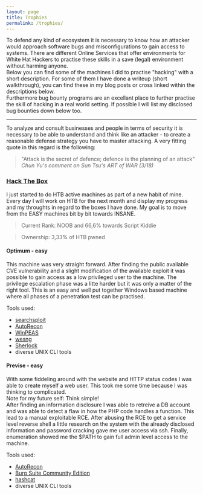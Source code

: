 ```yaml
---
layout: page
title: Trophies
permalink: /trophies/
---
```


To defend any kind of ecosystem it is necessary to know how an attacker would approach software bugs and misconfigurations to gain access to systems. There are different Online Services that offer environments for White Hat Hackers to practise these skills in a save (legal) environment without harming anyone.  
Below you can find some of the machines I did to practise "hacking" with a short description. For some of them I have done a writeup (short walkthrough), you can find these in my blog posts or cross linked within the descriptions below.  
Furthermore bug bounty programs are an excellant place to further practise the skill of hacking in a real world setting. If possible I will list my disclosed bug bounties down below too.  

------  
  
To analyze and consult businesses and people in terms of security it is necessary to be able to understand and think like an attacker - to create a reasonable defense strategy you have to master attacking. A very fitting quote in this regard is the following:  
  
> "Attack is the secret of defence; defence is the planning of an attack"  
*Chun Yu's comment on Sun Tsu's ART of WAR (3/18)*

### [Hack The Box](https://www.hackthebox.eu/)  

I just started to do HTB active machines as part of a new habit of mine. Every day I will work on HTB for the next month and display my progress and my throughts in regard to the boxes I have done. My goal is to move from the EASY machines bit by bit towards INSANE.  

> Current Rank: NOOB and 66,6% towards Script Kiddie

> Ownership: 3,33% of HTB pwned

#### Optimum - easy
This machine was very straight forward. After finding the public available CVE vulnerability and a slight modification of the available exploit it was possible to gain access as a low privileged user to the machine. The privilege escalation phase was a litte harder but it was only a matter of the right tool. 
This is an easy and well put together Windows based machine where all phases of a penetration test can be practised.  

Tools used:  
- [searchsploit](https://www.exploit-db.com/searchsploit)
- [AutoRecon](https://github.com/Tib3rius/AutoRecon)
- [WinPEAS](https://github.com/carlospolop/privilege-escalation-awesome-scripts-suite/tree/master/winPEAS)
- [wesng](https://github.com/bitsadmin/wesng)
- [Sherlock](https://github.com/rasta-mouse/Sherlock)
- diverse UNIX CLI tools

#### Previse - easy
With some fiddeling around with the website and HTTP status codes I was able to create myself a web user. This took me some time because I was thinking to complicated.   
Note for my future self: Think simple!    
After finding an information disclosure I was able to retreive a DB account and was able to detect a flaw in how the PHP code handles a function. This lead to a manual exploitable RCE. After abusing the RCE to get a service level reverse shell a little research on the system  with the already disclosed information and password cracking gave me user access via ssh. Finally, enumeration showed me the $PATH to gain full admin level access to the machine.

Tools used:
- [AutoRecon](https://github.com/Tib3rius/AutoRecon)
- [Burp Suite Community Edition](https://portswigger.net/burp/communitydownload)
- [hashcat](https://hashcat.net/hashcat/)
- diverse UNIX CLI tools

<style>
.footer-heading {
  display: none;
}
</style>
